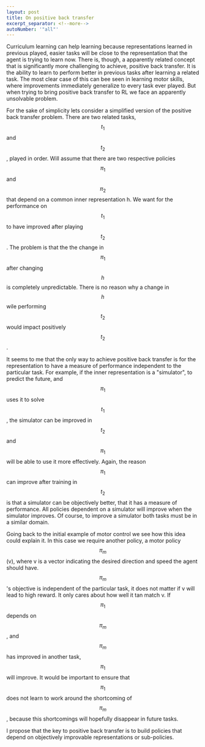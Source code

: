 ```yaml
---
layout: post
title: On positive back transfer
excerpt_separator: <!--more-->
autoNumber: '"all"'
---
```


Curriculum learning can help learning because representations learned in previous played, easier tasks will be close to the representation that the agent is trying to learn now. There is, though, a apparently related concept that is significantly more challenging to achieve, positive back transfer. It is the ability to learn to perform better in previous tasks after learning a related task. The most clear case of this can bee seen in learning motor skills, where improvements immediately generalize to every task ever played. But when trying to bring positive back transfer to RL we face an apparently unsolvable problem.

<!--more-->

For the sake of simplicity lets consider a simplified version of the positive back transfer problem. There are two related tasks, $$t_1$$ and $$t_2$$, played in order. Will assume that there are two respective policies $$\pi_1$$ and $$\pi_2$$ that depend on a common inner representation h. We want for the performance on $$t_1$$ to have improved after playing $$t_2$$. The problem is that the the change in $$\pi_1$$ after changing $$h$$ is completely unpredictable. There is no reason why a change in $$h$$ wile performing $$t_2$$ would impact positively $$t_2$$.

It seems to me that the only way to achieve positive back transfer is for the representation to have a measure of performance independent to the particular task. For example, if the inner representation is a "simulator", to predict the future, and $$\pi_1$$ uses it to solve $$t_1$$, the simulator can be improved in $$t_2$$ and $$\pi_1$$ will be able to use it more effectively. Again, the reason $$\pi_1$$ can improve after training in $$t_2$$ is that a simulator can be objectively better, that it has a measure of performance. All policies dependent on a simulator will improve when the simulator improves. Of course, to improve a simulator both tasks must be in a similar domain.

Going back to the initial example of motor control we see how this idea could explain it. In this case we require another policy, a motor policy $$\pi_m$$(v), where v is a vector indicating the desired direction and speed the agent should have. $$\pi_m$$'s objective is independent of the particular task, it does not matter if v will lead to high reward. It only cares about how well it tan match v. If $$\pi_1$$ depends on $$\pi_m$$, and $$\pi_m$$ has improved in another task, $$\pi_1$$ will improve. It would be important to ensure that $$\pi_1$$ does not learn to work around the shortcoming of $$\pi_m$$, because this shortcomings will hopefully disappear in future tasks.

I propose that the key to positive back transfer is to build policies that depend on objectively improvable representations or sub-policies.
